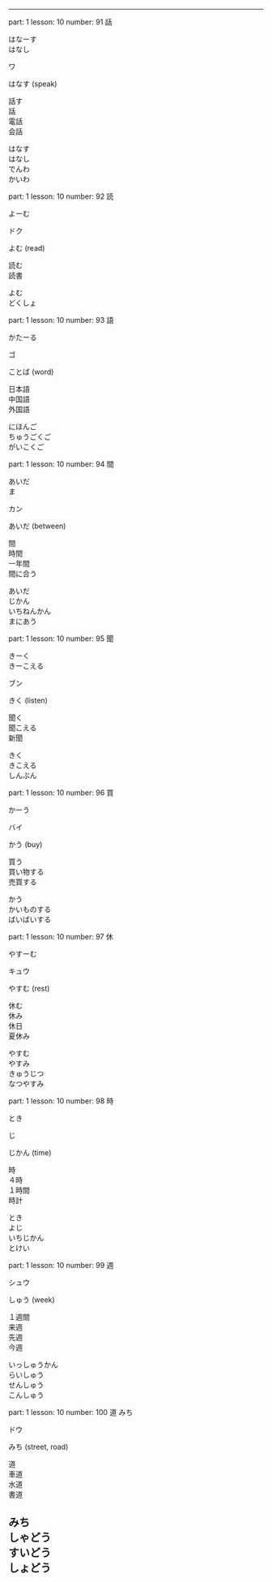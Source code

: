 
---
part: 1
lesson: 10
number: 91
話

はなーす<br>
はなし


ワ

はなす (speak)

話す<br>
話<br>
電話<br>
会話<br>


はなす<br>
はなし<br>
でんわ<br>
かいわ



part: 1
lesson: 10
number: 92
読

よーむ


ドク


よむ (read)


読む<br>
読書


よむ<br>
どくしょ



part: 1
lesson: 10
number: 93
語

かたーる


ゴ


ことば (word)


日本語<br>
中国語<br>
外国語


にほんご<br>
ちゅうごくご<br>
がいこくご



part: 1
lesson: 10
number: 94
間

あいだ<br>
ま


カン


あいだ (between)


間<br>
時間<br>
一年間<br>
間に合う


あいだ<br>
じかん<br>
いちねんかん<br>
まにあう



part: 1
lesson: 10
number: 95
聞

きーく<br>
きーこえる


ブン


きく (listen)


聞く<br>
聞こえる<br>
新聞


きく<br>
きこえる<br>
しんぶん



part: 1
lesson: 10
number: 96
買

かーう


バイ


かう (buy)


買う<br>
買い物する<br>
売買する


かう<br>
かいものする<br>
ばいばいする



part: 1
lesson: 10
number: 97
休

やすーむ


キュウ


やすむ (rest)


休む<br>
休み<br>
休日<br>
夏休み


やすむ<br>
やすみ<br>
きゅうじつ<br>
なつやすみ



part: 1
lesson: 10
number: 98
時

とき


じ


じかん (time)


時<br>
４時<br>
１時間<br>
時計


とき<br>
よじ<br>
いちじかん<br>
とけい



part: 1
lesson: 10
number: 99
週


シュウ


しゅう (week)


１週間<br>
来週<br>
先週<br>
今週


いっしゅうかん<br>
らいしゅう<br>
せんしゅう<br>
こんしゅう



part: 1
lesson: 10
number: 100
道
みち

ドウ


みち (street, road)


道<br>
車道<br>
水道<br>
書道


みち<br>
しゃどう<br>
すいどう<br>
しょどう
---
